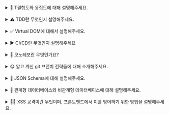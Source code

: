 <details>
<summary>🧲 T결합도와 응집도에 대해 설명해주세요.

 </summary>
<br/>
결합도와 응집도는 코드 설계의 품질을 결정하는 중요한 개념들입니다.
먼저, 결합도는 서로 다른 모듈 간에 상호 의존하고 있는 정도가 얼마나 높은지를 의미합니다. 만약 결합도가 낮으면 모듈의 독립성이 높아져 변경이 용이해지고 코드의 재사용성이 증가합니다. 반면, 결합도가 높으면 한 모듈이 변경될 때 다른 모듈도 영향을 받을 가능성이 커집니다. 이로 인해 한 부분을 수정하면 연쇄적인 변경이 발생할 가능성이 높은데, 이는 유지보수를 어렵게 만듭니다. 이상적인 설계를 위해서는 결합도를 낮추는 것이 중요합니다.
응집도는 모듈 내부 요소들이 얼마나 밀접하게 서로 관련되어 있는지를 의미합니다. 응집도가 높을수록 모듈 내부의 기능이 단일한 목적을 가지고 있습니다. 이러한 특성은 가독성과 유지보수성에 도움이 됩니다. 반대로 응집도가 낮으면 하나의 모듈이 여러 가지 역할을 수행하게 되어 코드가 복잡해지고, 예측 가능성이 낮아져 수정할 때 예상치 못한 부작용이 발생할 가능성이 높아집니다. 따라서 이상적인 코드 설계를 위해서는 응집도를 높이는 것이 중요합니다.
주로 결합도와 응집도는 서로 반비례하는 경향이 있습니다. 일반적으로 결합도가 낮을수록 응집도가 높아지고, 반대로 결합도가 높으면 응집도가 낮아지는 경우가 많습니다.
결합도 및 응집도와 관련된 예시를 설명해주실 수 있나요? 🤔
예를 들어, 하나의 모듈이 다른 모듈의 내부 구현에 직접 접근한다면 결합도가 높은 상태입니다. 인터페이스를 통해 의존 관계를 느슨하게 만들면 결합도를 낮출 수 있습니다.
한편, 하나의 파일에서 사용자 인증과 데이터베이스 처리를 함께 담당한다면 응집도가 낮다고 볼 수 있습니다. 이러한 경우 인증 관련 로직과 데이터베이스 처리를 분리하여 각각의 책임을 명확히 하면 응집도를 높일 수 있습니다.

</details>
<br/>

<details>
<summary>⚠️ TDD란 무엇인지 설명해주세요.</summary>
<br/>
TDD(Test-Driven Development)는 소프트웨어 개발 방법론 중 하나로, **테스트를 먼저 작성한 후 실제 코드를 작성하는 방법론**입니다.

TDD는 일반적으로 ‘Red-Green-Refactor’ 사이클을 따릅니다. 첫 번째 단계는 Red로, 실패하는 테스트를 작성하는 것입니다. 이 테스트는 아직 구현되지 않은 기능에 대한 테스트로, 코드가 이를 통과하지 못하는 상태에서 시작됩니다. 두 번째 단계는 Green으로, 테스트를 통과할 수 있도록 최소한의 코드를 작성합니다. 이 단계에서는 테스트를 통과시키는 것만 목표로 하여 코드를 간결하게 작성합니다. 마지막 단계는 Refactor로, 작성한 코드를 리팩토링하여 가독성이나 성능을 개선합니다. 이때 테스트는 여전히 통과해야 하므로, 리팩토링이 기능에 영향을 미치지 않도록 합니다.

## **TDD에는 어떤 장점이 있나요? 🤔**

TDD는 여러 장점이 있습니다.

첫째, **디버깅 시간을 단축**할 수 있습니다. 자동화된 테스트를 통해 오작동하는 영역을 쉽게 좁혀나갈 수 있습니다.

둘째, **리팩토링이 용이**해집니다. 작성된 테스트가 리팩토링 후에도 코드가 올바르게 동작하는지 확인해 주기 때문에, 코드를 수정하는 데 자신감을 가질 수 있습니다.

셋째, **좋은 설계가 유도**됩니다. 테스트를 통해 요구 사항을 명확하게 이해하고, 이를 바탕으로 더 나은 설계를 할 수 있습니다. 또 각 기능을 테스트하기 용이하게 만드는 과정에서 자연스럽게 좋은 설계가 유도됩니다.

처음에는 테스트를 작성하는 데 시간이 소요될 수 있지만, 장기적으로는 위와 같은 장점들로 인해 생산성이 오히려 높아지는 효과를 누릴 수 있습니다.

</details>
<br/>

<details>
<summary>✅ Virtual DOM에 대해서 설명해주세요.</summary>
<br/>
Virtual DOM은 React에서 사용되는 핵심 개념으로, **실제 DOM을 JS 객체 형태로 복제한 가벼운 사본**이라고 할 수 있습니다. 브라우저의 DOM은 구조적으로 복잡하고, 이를 직접 조작하는 작업은 성능 비용이 상당히 높습니다. Virtual DOM은 이를 개선하여 웹 애플리케이션의 성능을 최적화하기 위해 등장했습니다.

Virtual DOM의 핵심 아이디어는 **상태 변경이 발생할 때마다 전체 UI를 Virtual DOM에 반영하고, 이를 이전 상태와 비교하여 필요한 부분에 한해서 최소한의 DOM 업데이트를 수행**하는 것입니다. Virtual DOM을 업데이트하고 비교하는 일은, 실제 DOM을 조작하지 않고 메모리 상에서 업데이트와 비교가 이뤄지기 때문에 가볍고 빠르게 수행됩니다.

React에서 Virtual DOM을 활용되는 구체적인 과정은 다음과 같습니다.

1. **상태 변경**: 컴포넌트의 상태나 props가 변경되면 Virtual DOM이 다시 생성됩니다.
2. **재조정(Reconciliation)**: 비교 알고리즘을 이용해 새로운 Virtual DOM과 이전 Virtual DOM 간의 차이를 계산합니다.
3. **re-render**: 계산된 차이에 따라 실제 DOM에서 필요한 부분만 업데이트합니다.

Virtual DOM은 이처럼 DOM 업데이트의 비용을 줄이고, 브라우저 렌더링 성능을 개선합니다.

## **React는 비교(diffing) 알고리즘을 어떻게 효율화했나요? 🤔**

React는 O(n³)의 복잡도를 가질 수 있는 트리 비교 문제를, 휴리스틱을 통해 O(n)으로 최적화했습니다.

휴리스틱 알고리즘은 크게 두 가지 가정을 두고 있습니다

### **1. 서로 다른 타입의 두 요소는 서로 다른 트리를 만들어낸다.**

DOM 요소의 타입이 다르면(ex. `<div>` → `<span>`) 비교를 수행하지 않고, 해당 요소와 그 자식들을 모두 새로 생성합니다. 자식 요소들의 내용이 같더라도 이전의 트리를 모두 버리고 완전히 새로 만듭니다. 이는 비효율적으로 보일 수 있지만, 실제 애플리케이션에서 타입이 다른 경우는 보통 완전히 다른 컴포넌트로 교체되는 상황이 많기 때문에 이 가정이 대부분의 경우 효율적입니다.

만약 동일한 타입의 요소라면, 동일한 내역은 유지하고 변경된 속성만 갱신합니다.

```jsx
<div className="before" title="stuff" /><div className="after" title="stuff" />

```

예를 들어, 이 예시에서는 `className`만 수정합니다.

### **2. 개발자가 key prop을 통해, 여러 렌더링 사이에서 어떤 자식 엘리먼트가 변경되지 않아야 할지 표시해 줄 수 있다.**

같은 레벨의 자식들을 비교할 때 개발자가 입력한 `key` prop을 사용하여 요소를 식별합니다. 이를 통해 리스트 내역의 일부가 수정됐을 때 모든 아이템 요소들을 불필요하게 갱신하지 않고, 실제 변경된 요소만 감지하여 효율적으로 갱신합니다.

</details>
<br/>

<details>
<summary>▶️ CI/CD란 무엇인지 설명해주세요</summary>
<br/>
CI/CD는 애플리케이션 배포 과정을 자동화하여 더 짧은 주기로 고객에게 서비스를 제공하는 방식입니다. 먼저, CI는 **Continuous Integration**의 약어로 **지속적 통합**을 의미합니다. CD는 **Continuous Delivery(지속적 전달)** 또는 **Continuous Deployment(지속적 배포)** 를 의미합니다.

먼저, **CI**는 **개발자들이 코드 변경사항을 주기적으로 메인 브랜치에 병합하는 과정을 자동화**한 것입니다. 이 과정에서 코드 변경사항이 발생할 때마다 자동으로 빌드와 테스트를 수행하여 문제를 조기에 발견할 수 있습니다. 예를 들어, 여러 개발자가 함께 작업할 때 한 개발자의 변경사항이 다른 개발자의 작업과 충돌하거나 전체 애플리케이션에 문제를 일으킬 수 있는데, CI를 거치면 이러한 문제를 병합 이전에 미리 파악할 수 있습니다.

**CD**는 **CI 이후 단계를 자동화**하는 것으로, 애플리케이션의 변경사항을 production 환경으로 배포하는 과정을 자동화한 것입니다. **Continuous Delivery**의 경우, **배포 가능한 상태로 준비하는 과정까지**는 자동화하고 실제 배포는 사람의 승인을 거쳐 수동으로 진행합니다. 반면, **Continuous Deployment**는 **production 환경에 배포하는 과정까지** 모두 자동화합니다.

현업에서는 GitHub Actions, Jenkins, GitLab CI 등의 도구를 사용하여 CI/CD 파이프라인을 구축합니다. CI/CD 프로세스에 대한 하나의 예시를 들면 다음과 같습니다.

1. 개발자가 PR을 올리면 자동으로 테스트/빌드 실행
2. 테스트/빌드를 성공한 경우 메인 브랜치로의 머지 활성화
3. 메인 브랜치 머지 시 production 환경으로 자동 배포
</details>
<br/>

<details>
<summary>🤫 모노레포란 무엇인가요?</summary>
<br/>
모노레포는 **mono(단일)** 와 **repo(레포지토리)** 를 합친 용어로, **여러 프로젝트 또는 패키지를 하나의 코드 저장소에 통합하여 관리하는 방식**을 의미합니다.

모노레포를 구성하기 위해 대표적으로 두 가지 구성 방식이 사용됩니다.

먼저, **프로젝트 단위로 분리된 구조**를 사용합니다. 모든 프로젝트가 하나의 저장소 안에서 각각 독립적인 폴더로 구성되며, 각 폴더는 독립적인 패키지로 관리됩니다. 이때 프로젝트 간의 공통 의존성은 `yarn workspaces`나 `npm workspaces` 같은 기능을 사용해 중앙에서 관리합니다. 이를 통해 중복된 의존성을 최소화하고, 프로젝트 간 코드 공유를 쉽게 합니다.

다음으로, **공통 모듈을 별도의 폴더로 분리하는 방식**을 사용합니다. 예를 들어, 여러 프로젝트에서 자주 사용하는 유틸리티 함수, 스타일, 공통 컴포넌트를 `shared`라는 폴더에 모아두고 각 프로젝트에서 이를 가져다 사용하는 방식입니다. 이렇게 하면 공통 코드를 한 번만 업데이트해도 여러 프로젝트에 즉시 반영할 수 있어 효율적입니다.

## **모노레포의 장점은 무엇인가요? 🤔**

첫째, **여러 프로젝트의 코드 및 설정 등을 일관되게 관리할 수 있다는 점입니다.** 예를 들어, 대규모 조직에서 여러 팀이 각기 다른 서비스를 개발하더라도, 모노레포를 통해 동일한 코드베이스에서 협력할 수 있습니다. 이를 통해 공통 모듈이나 설정 등을 공유하여, 불필요한 중복 작업을 줄이고 협업 효율성을 높일 수 있습니다.

둘째, **모노레포는 중앙화된 의존성 관리를 가능하게 해줍니다.** 예를 들어, 프로젝트 내에서 공통으로 사용되는 유틸리티나 컴포넌트를 한 번 업데이트하면 모든 관련 프로젝트에 즉시 적용할 수 있습니다.

또한, **여러 프로젝트들이 동일한 버전 관리 시스템을 공유할 수 있습니다.** 이를 통해 한 프로젝트에서 변경된 사항이 다른 프로젝트에 미치는 영향을 보다 명확히 추적할 수 있습니다.

## **모노레포의 단점은 없나요? 🧐**

물론, 모노레포에도 단점이 있습니다.

첫째, **스케일링이 복잡하고 어려워집니다**. 여러 프로젝트들이 모여 있으니 코드베이스가 빠르게 커지는데, 이때 빌드 및 테스트 시간이 그와 비례하여 길어집니다. 또한, CI/CD 파이프라인 관리의 복잡도가 증가합니다. 이러한 단점을 극복하기 위해 `Nx`, `Turborepo`와 같은 모노레포 관리 툴을 이용할 수 있습니다.

또한, **권한 관리가 까다로울 수 있습니다**. 모든 프로젝트가 하나의 저장소에 통합되기 때문에 특정 팀이나 프로젝트만 접근 권한을 가지도록 설정하는 것이 어렵습니다.

이러한 단점을 고려했을 때, 작은 규모의 팀이나 단일 프로젝트 중심의 개발 환경에서는 오히려 복잡성을 증가시킬 가능성이 있어 모노레포 사용이 적합하지 않을 수 있습니다.

</details>
<br/>

<details>
<summary>😋 알고 계신 git 브랜치 전략들에 대해 소개해주세요.</summary>
<br/>
주로 경험해본 전략으로는 **Git Flow, GitHub Flow, 그리고 Trunk-Based Development**가 있습니다.

먼저, **Git Flow**를 소개해 드리겠습니다. Git Flow에서 기능 개발은 `feature` 브랜치에서 이루어지고, 완료된 후 `develop` 브랜치에 병합됩니다. 릴리스를 준비할 때는 `release` 브랜치를 따로 만들어 QA와 최종 검증을 거친 뒤, 프로덕션 코드를 관리하는 `main`에 병합하게 됩니다. 만약 긴급한 수정 사항이 발생하면 `hotfix` 브랜치를 만들어 신속히 배포하고, 수정 사항을 `develop`에도 반영합니다. Git Flow를 이용하면 대규모 프로젝트에서 굉장히 체계적이고 안정적인 관리가 가능하지만, 브랜치가 많아짐에 따라 복잡도가 올라간다는 단점이 존재합니다.

다음으로, **GitHub Flow**는 Git Flow보다 단순한 구조를 가지고 있습니다. 모든 변경 사항은 `main` 브랜치 기준으로 이루어지는데요, 새로운 기능을 개발할 때 `feature` 브랜치를 생성한 뒤 작업이 끝나면 코드 리뷰를 받고 바로 `main`에 병합합니다. 이 방식은 간소화된 프로세스를 가지고 있기 때문에 짧은 주기의 배포 환경에서 특히 유용합니다. 하지만 릴리스와 QA를 위한 별도의 브랜치가 없기 때문에, 안정성 관리가 중요한 프로젝트에는 다소 부담스러울 수 있습니다.

마지막으로, **Trunk-Based Development**는 `main(또는 trunk)` 브랜치 하나만 운용하는 방식입니다. 작업을 `main` 브랜치에 직접 커밋하거나, `feature` 브랜치를 만들고 며칠 내에 빠르게 병합합니다. 병합 주기가 짧아 코드 충돌 가능성이 적다는 장점이 있습니다. 한편, 철저한 자동화 환경이 뒷받침되어야 한다는 단점이 존재합니다.

## **Git Flow와 Github Flow 중 어떤 전략을 선호하시나요? 🤔**

선호하는 하나의 전략이 있다기보다는, 프로젝트 상황에 맞는 전략을 선택하는 게 중요하다고 생각합니다.

**Git Flow**는 릴리스 주기가 길고 QA가 중요한 프로젝트에서 사용하기 적합합니다. 예를 들어, 금융 서비스처럼 안정성과 품질이 중요한 프로젝트에서는 Git Flow가 더 적합할 것입니다. 반면, **GitHub Flow**는 자주 배포가 이루어지고 변경 사항을 빠르게 반영해야 하는 스타트업과 유사한 환경에서 유리할 것입니다.

</details>
<br/>

<details>
<summary>💬 JSON Schema에 대해 설명해주세요. </summary>
<br/>
JSON Schema는 JSON 데이터의 형식을 기술하고 검증하기 위한 명세서입니다. 특정 JSON이 어떤 구조를 가져야 하는지를 명시할 수 있도록 해줍니다.

예를 들어 회원 정보에 대한 명세를 다음과 같이 작성할 수 있습니다.

{
"type": "object",
"properties": {
"username": { "type": "string", "minLength": 3 },
"email": { "type": "string", "format": "email" },
"password": { "type": "string", "minLength": 6 }
},
"required": ["username", "email", "password"],
"additionalProperties": false
}
JSON Schema가 어떻게 활용될 수 있는지 구체적으로 설명해 드리겠습니다.

먼저, 백엔드 API와의 통신 과정에서 데이터 형식을 검증하는 데 활용될 수 있습니다. 예를 들어 백엔드에서 데이터를 내려줄 때, JSON Schema를 활용하여 그 데이터가 어떤 속성들을 가지고 있는지, 타입은 어떤지, 필수인지 아닌지 정의할 수 있습니다. 그러면 프론트엔드에서는 그 스키마를 기준으로 데이터의 유효성을 검증할 수 있어서, API 통신에서 발생할 수 있는 오류를 사전에 방지할 수 있습니다.

JSON Schema는 정적 타입 생성 도구와 통합되어 사용되며 개발 생산성을 높여주기도 합니다. 예를 들어 json-schema-to-typescript 같은 도구를 사용하면 JSON Schema로부터 TypeScript 타입을 자동 생성할 수 있습니다. 이는 API 명세에 따라 타입을 작성하거나 수정하는 시간을 아껴주며, 스키마와 타입 간의 불일치를 줄이는 데 도움이 됩니다.

또한, 설정 파일에 대한 명세서로 활용될 수 있습니다. 예를 들어 eslintrc, tsconfig, prettierrc 같은 설정 파일들은 대부분 JSON 기반 형식을 사용하는데, JSON Schema Store에서 이러한 설정 파일들의 JSON Schema를 찾아볼 수 있습니다. VSCode와 같은 에디터에서 이 스키마를 기반으로 자동 완성, 타입 힌트, 경고 메시지 등을 지원하기 때문에, 설정 실수를 줄이고 생산성을 높이는 데 큰 도움이 됩니다.

</details>
<br/>

<details>
<summary>🏧 관계형 데이터베이스와 비관계형 데이터베이스에 대해 설명해주세요.
</summary>
<br/>
관계형 데이터베이스는 데이터를 테이블 형식으로 저장하고 관리하는 데이터베이스입니다. 각 테이블은 고정된 스키마를 가지며, 행(Row)은 개별 레코드, 열(Column)은 속성을 나타냅니다. 각 테이블은 고유한 스키마를 가지고 있어, 데이터 타입과 구조가 엄격하게 정의되어 있습니다. 대표적인 예로는 MySQL, PostgreSQL, Oracle이 있습니다.

관계형 데이터베이스는 정형화된 데이터를 다룰 때 특히 유용합니다. 미리 정의된 타입과 구조가 있기 때문에 이에 부합하는지 검증하여 데이터의 일관성을 유지하기 용이합니다. 또한, 데이터 간의 관계를 명확히 표현할 수 있는 것이 큰 장점입니다. 예를 들어 사용자와 주문 데이터를 각각 테이블로 만들고, 사용자 ID를 외래키로 설정해 두 테이블을 연결할 수 있습니다. 이를 통해 하나의 사용자에 속한 주문 내역을 정확히 조회할 수 있으며, 이 외에도 복잡한 조건의 데이터 조회나 조인을 처리하기 용이합니다.

반면, 흔히 NoSQL이라고 부르기도 하는 비관계형 데이터베이스는 전통적인 테이블 기반 구조가 아닌, 보다 유연한 데이터 모델을 사용합니다. "Key - value", "Document", "Graph" 등의 유형이 존재합니다. 비관계형 데이터베이스는 스키마가 고정되어 있지 않아서, 저장되는 데이터 구조가 일관되지 않아도 됩니다. 필요에 따라 유동적으로 속성을 추가할 수도 있습니다. 대표적인 예로는 MongoDB, Cassandra, Redis가 있습니다.

비관계형 데이터베이스의 장점은 유연성과 확장성입니다. 스키마가 고정되어 있지 않기 때문에, 초기 개발 단계에서 데이터 구조가 자주 변경될 가능성이 있는 프로젝트에 특히 적합합니다. 또한, 수평적 확장이 쉬워서 대용량의 데이터를 빠르게 처리하거나, 사용자가 급격히 늘어나는 상황에서도 안정적인 성능을 유지할 수 있다는 장점이 있습니다. 문서 기반 NoSQL에서는 하나의 객체에 필요한 데이터를 모두 담을 수 있어서, 관계를 맺고 조인하는 대신 한 번의 조회로 필요한 정보를 가져올 수 있다는 장점도 있습니다.

둘의 단점에 대해서도 간단히 설명해주실 수 있나요? 🤔
관계형 데이터베이스의 단점은 유연성이 떨어진다는 점입니다. 스키마가 고정돼 있기 때문에, 새로운 필드를 추가하거나 데이터 구조를 바꾸려면 테이블 자체를 수정해야 하고, 이로 인해 마이그레이션 과정이 복잡하고 시간이 오래 걸릴 수 있습니다. 또한, 서버를 여러 대로 분산시키는 수평적 확장이 상대적으로 어렵다는 단점도 있습니다. 관계형 데이터는 여러 테이블 간의 조인이 많기 때문에 데이터를 분산시켜 저장하면 성능 저하가 생길 수 있습니다. 그래서 대규모 트래픽을 처리해야 하는 시스템에서는 확장성이 한계로 작용할 수 있습니다.

비관계형 데이터베이스는 반대로 데이터의 일관성 유지가 어렵다는 문제가 있습니다. 스키마가 자유롭다 보니, 같은 컬렉션 안에 구조가 다른 문서들이 들어갈 수 있고, 그로 인해 나중에 데이터를 가공하거나 검증할 때 오류가 발생하기 쉽습니다. 또한, 조인 기능이 제한적이기 때문에, 데이터 간의 관계를 표현하는 데 한계가 있습니다. 만약 여러 컬렉션에 나눠 저장된 데이터를 합쳐서 조회해야 한다면, 애플리케이션 단에서 로직을 더 많이 처리해야 할 수도 있습니다.

</details>
<br/>

<details>
<summary>🏴‍☠️ XSS 공격이란 무엇이며, 프론트엔드에서 이를 방어하기 위한 방법을 설명해주세요.
 </summary>
<br/>
XSS(Cross-Site Scripting)는 공격자가 신뢰할 수 있는 웹사이트에 악성 스크립트를 삽입하여 사용자 브라우저에서 실행되게 하는 공격입니다. 이를 통해 쿠키 탈취, 세션 하이재킹, 피싱 등이 가능합니다.

XSS 공격은 크게 세 가지 유형이 있습니다.

첫번째로 저장형(Stored) XSS입니다. 악성 스크립트가 서버에 저장되어 다른 사용자가 해당 페이지를 방문할 때 실행됩니다.

두번째는 반사형(Reflected) XSS입니다. URL 파라미터 등을 통해 전달된 악성 스크립트가 서버 응답에 포함되어 실행됩니다.

마지막으로 DOM 기반 XSS입니다. 클라이언트 측 스크립트가 DOM을 동적으로 조작할 때 발생합니다.

해결 방법
이러한 보안문제를 해결하기 위한 방법으로는 입력 검증과 출력 이스케이핑이 있습니다. 사용자 입력을 적절히 검증하고, HTML 출력 시 특수 문자를 이스케이프 처리합니다.

아래처럼 element.innerHTML 대신 element.textContent를 이용하거나, DOMPurify를 사용하여 사용자의 입력값에 대해서 특수 문자와 입력 검증을 해줄 수 있습니다.

```
// ❌ 잘못된 방법
element.innerHTML = userInput;

// ✅ 올바른 방법
element.textContent = userInput; // 자동 이스케이프

// ✅ HTML이 필요한 경우 DOMPurify 사용
import DOMPurify from 'dompurify';
```

element.innerHTML = DOMPurify.sanitize(userInput);
혹은, 메타 태그에 Content-Security-Policy(CSP)를 설정하여 브라우저에 실행을 허용할 컨텐츠 소스를 제한할 수 있습니다.

```
<!-- HTTP 헤더 또는 메타 태그로 설정 -->
<meta http-equiv="Content-Security-Policy" content="default-src 'self'; script-src 'self' https://trusted-cdn.com;">
```

마지막으로는 HttpOnly 쿠키입니다. 쿠키에 HttpOnly 플래그를 설정하여 자바스크립트를 통한 접근을 차단할 수 있습니다.

</details>
<br/>
